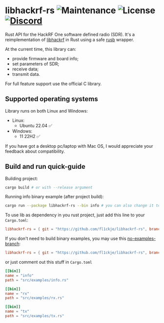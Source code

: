 # libhackrf-rs <img src="https://img.shields.io/badge/maintenance-stable-green" alt="Maintenance"> <img src="https://img.shields.io/badge/license-MIT-blue" alt="License"> <a href="https://discordapp.com/users/346979343995633664/"><img src="https://img.shields.io/badge/chat-on_discord-%237289DA" alt="Discord"></a>
Rust API for the HackRF One software defined radio (SDR). It's a reimplementation of [libhackrf] in Rust using a safe [rusb] wrapper.

At the current time, this library can:
* provide firmware and board info;
* set parameters of SDR;
* receive data;
* transmit data.

For full feature support use the official C library.

## Supported operating systems
Library runs on both Linux and Windows:
* Linux:
  - Ubuntu 22.04 :white_check_mark:
* Windows:
  - 11 22H2 :white_check_mark:

If you have got a desktop pc/laptop with Mac OS, I would appreciate your feedback about compatibility.

## Build and run quick-guide
Building project:
```sh
cargo build # or with --release argument
```
Running info binary example (after project build):
```sh
cargo run --package libhackrf-rs --bin info # you can also change it to rx or tx
```
To use lib as dependency in you rust project, just add this line to your `Cargo.toml`:
```toml
libhackrf-rs = { git = "https://github.com/fl1ckje/libhackrf-rs", branch = "master" }
```
If you don't need to build binary examples, you may use this [no-examples-branch]:
```toml
libhackrf-rs = { git = "https://github.com/fl1ckje/libhackrf-rs", branch = "no-examples" }
```
or just comment out this stuff in `Cargo.toml`
```toml
[[bin]]
name = "info"
path = "src/examples/info.rs"

[[bin]]
name = "rx"
path = "src/examples/rx.rs"

[[bin]]
name = "tx"
path = "src/examples/tx.rs"
```

[rusb]: https://github.com/a1ien/rusb
[HackRF One]: https://greatscottgadgets.com/hackrf/one/
[libhackrf]: https://github.com/greatscottgadgets/hackrf/tree/master/host
[no-examples-branch]: https://github.com/fl1ckje/libhackrf-rs/tree/no-examples
